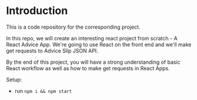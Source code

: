# Introduction
This is a code repository for the corresponding project. 

In this repo, we will create an interesting react project from scratch - A React Advice App. We're going to use React on the front end and we'll make get requests to Advice Slip JSON API.

By the end of this project, you will have a strong understanding of basic React workflow as well as how to make get requests in React Apps.

Setup:
- run ```npm i && npm start```
